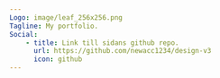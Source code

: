 ```yaml
---
Logo: image/leaf_256x256.png
Tagline: My portfolio.
Social:
    - title: Link till sidans github repo.
      url: https://github.com/newacc1234/design-v3
      icon: github
---
```

